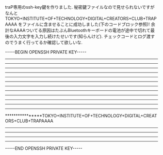 traP専用のssh-key鍵を作りました. 秘密鍵ファイルなので見せられないですがなんとTOKYO+INSTITUTE+OF+TECHNOLOGY+DIGITAL+CREATORS+CLUB+TRAPAAAA をファイルに含ませることに成功しました(下のコードブロック参照)! 余計なAAAAついてる原因はたぶんBluetoothキーボードの電池が途中で切れて最後の入力文字を入力し続けたせいです(知らんけど). チェックコードとログ渡すのでうまく行ってるか確認して欲しいな.

-----BEGIN OPENSSH PRIVATE KEY-----
****************************************************************************
****************************************************************************
****************************************************************************
****************************************************************************
****************************************************************************
****************************************************************************
****************************************************************************
****************************************************************************
****************************************************************************
****************************************************************************
****************************************************************************
****************************************************************************
****************TOKYO+INSTITUTE+OF+TECHNOLOGY+DIGITAL+CREATORS+CLUB+TRAPAAAA
****************************************************************************
****************************************************************************
****************************************************************************
************************************************************
-----END OPENSSH PRIVATE KEY-----
